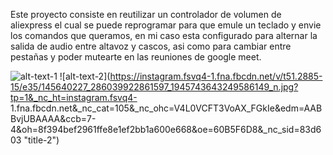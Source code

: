 Este proyecto consiste en reutilizar un controlador de volumen de aliexpress el cual se puede reprogramar para que emule un teclado y envie los comandos que queramos, en mi caso esta configurado para alternar la salida de audio entre altavoz y cascos, asi como para cambiar entre pestañas y poder mutearte en las reuniones de google meet.

![alt-text-1](https://instagram.fsvq4-1.fna.fbcdn.net/v/t51.2885-15/sh0.08/e35/s750x750/146876809_416346079625255_7294764331149685535_n.jpg?tp=1&_nc_ht=instagram.fsvq4-1.fna.fbcdn.net&_nc_cat=111&_nc_ohc=Q_paDLDXAmkAX_G9P9U&edm=AABBvjUBAAAA&ccb=7-4&oh=28d3e55c08756476c3712357399120cf&oe=60B76DFA&_nc_sid=83d603 "title-1") ![alt-text-2](https://instagram.fsvq4-1.fna.fbcdn.net/v/t51.2885-15/e35/145640227_286039922861597_1945743643249586149_n.jpg?tp=1&_nc_ht=instagram.fsvq4-        1.fna.fbcdn.net&_nc_cat=105&_nc_ohc=V4L0VCFT3VoAX_FGkIe&edm=AABBvjUBAAAA&ccb=7-4&oh=8f394bef2961ffe8e1ef2bb1a600e668&oe=60B5F6D8&_nc_sid=83d603 "title-2")
